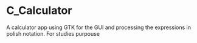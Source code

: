 # C_Calculator
A calculator app using GTK for the GUI and processing the expressions in polish notation. For studies purpouse
